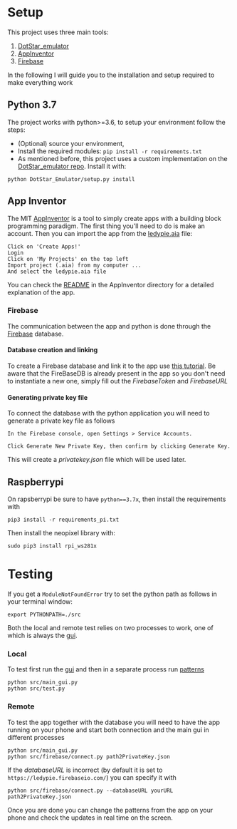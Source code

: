# Setup
This project uses three main tools:
1. [DotStar_emulator](https://github.com/chrisrossx/DotStar_Emulator)
2. [AppInventor](http://appinventor.mit.edu/)
3. [Firebase](https://console.firebase.google.com/)

In the following I will guide you to the installation and setup required to make everything work

## Python 3.7
The project works with python>=3.6, to setup your environment follow the steps:
- (Optional) source your environment, 
- Install the required modules: `pip install -r requirements.txt `
- As mentioned before, this project uses a custom implementation on the [DotStar_emulator repo](https://github.com/chrisrossx/DotStar_Emulator). Install it with:
```
python DotStar_Emulator/setup.py install
```

## App Inventor
The MIT [AppInventor](http://appinventor.mit.edu/) is a tool to simply create apps with a building block programming paradigm. 
The first thing you'll need to do is make an account.
Then you can import the app from the [ledypie.aia](AppInventor/ledypie.aia) file:
```
Click on 'Create Apps!'
Login
Click on 'My Projects' on the top left 
Import project (.aia) from my computer ...
And select the ledypie.aia file
```
You can check the [README](AppInventor/README.md) in the AppInventor directory for a detailed explanation of the app.

### Firebase
The communication between the app and python is done through the [Firebase](https://console.firebase.google.com/) database.

#### Database creation and linking 
To create a Firebase database and link it to the app use [this tutorial](https://rominirani.com/tutorial-mit-app-inventor-firebase-4be95051c325).
Be aware that the FireBaseDB is already present in the app so you don't need to instantiate a new one, simply fill out the _FirebaseToken_ and _FirebaseURL_

#### Generating private key file
To connect the database with the python application you will need to generate a private key file as follows
```
In the Firebase console, open Settings > Service Accounts.

Click Generate New Private Key, then confirm by clicking Generate Key.
```
This will create a _privatekey.json_ file which will be used later.

## Raspberrypi
On rapsberrypi be sure to have `python==3.7x`, then install the requirements with

```shell script
pip3 install -r requirements_pi.txt
```
Then install the neopixel library with:
```shell script
sudo pip3 install rpi_ws281x
```

# Testing
If you get a `ModuleNotFoundError` try to set the python path as follows in your terminal window:
```shell script
export PYTHONPATH=./src   
```
Both the local and remote test relies on two processes to work, one of which is always the [gui](src/main_gui.py).

### Local 
To test first run the [gui](src/main_gui.py) and then in a separate process run [patterns](src/test.py)
```shell script
python src/main_gui.py
python src/test.py
```

### Remote
To test the app together with the database you will need to have the app running on your phone and start both connection and the main gui in different processes
```shell script
python src/main_gui.py
python src/firebase/connect.py path2PrivateKey.json
```
If the _databaseURL_ is incorrect (by default it is set to `https://ledypie.firebaseio.com/`) you can specify it with 
```shell script
python src/firebase/connect.py --databaseURL yourURL path2PrivateKey.json
```
Once you are done you can change the patterns from the app on your phone and check the updates in real time on the screen.